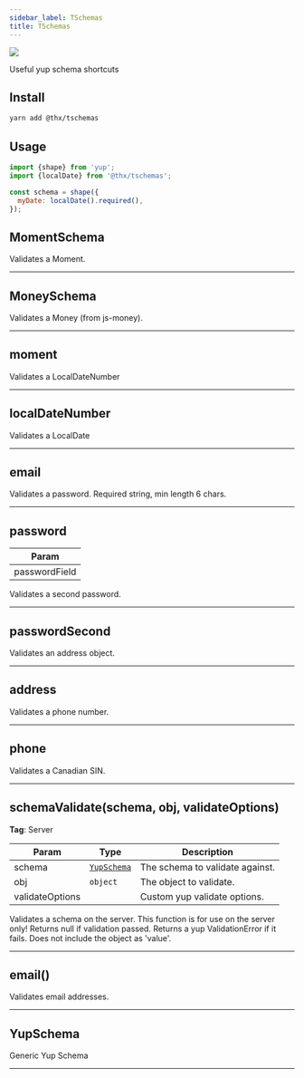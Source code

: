```yaml
---
sidebar_label: TSchemas
title: TSchemas
---
```


[![](/coverage/tschemas.svg)](/coverage/tschemas/lcov-report/index.html)

Useful yup schema shortcuts

## Install
```bash
yarn add @thx/tschemas
```

## Usage

```js
import {shape} from 'yup';
import {localDate} from '@thx/tschemas';

const schema = shape({
  myDate: localDate().required(),
});
```
<a name="MomentSchema"></a>

## MomentSchema
Validates a Moment.


* * *

<a name="MoneySchema"></a>

## MoneySchema
Validates a Money (from js-money).


* * *

<a name="moment"></a>

## moment
Validates a LocalDateNumber


* * *

<a name="localDateNumber"></a>

## localDateNumber
Validates a LocalDate


* * *

<a name="email"></a>

## email
Validates a password. Required string, min length 6 chars.


* * *

<a name="password"></a>

## password

| Param |
| --- |
| passwordField | 

Validates a second password.


* * *

<a name="passwordSecond"></a>

## passwordSecond
Validates an address object.


* * *

<a name="address"></a>

## address
Validates a phone number.


* * *

<a name="phone"></a>

## phone
Validates a Canadian SIN.


* * *

<a name="schemaValidate"></a>

## schemaValidate(schema, obj, validateOptions)
**Tag**: Server  

| Param | Type | Description |
| --- | --- | --- |
| schema | [<code>YupSchema</code>](#YupSchema) | The schema to validate against. |
| obj | <code>object</code> | The object to validate. |
| validateOptions |  | Custom yup validate options. |

Validates a schema on the server. This function is for use on the server only!
Returns null if validation passed. Returns a yup ValidationError if it fails.
Does not include the object as 'value'.


* * *

<a name="email"></a>

## email()
Validates email addresses.


* * *

<a name="YupSchema"></a>

## YupSchema
Generic Yup Schema


* * *

